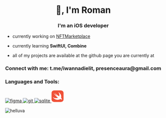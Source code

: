 <h1 align="center">👋, I'm Roman</h1>
<h3 align="center">I'm an iOS developer</h3>

- currently working on [NFTMarketplace](https://github.com/heIIuva/FakeNFT)

- currently learning **SwiftUI, Combine**

- all of my projects are available at the github page you are currently at

<h3 align="left">Connect with me: t.me/iwannadielit, presenceaura@gmail.com</h3>
<p align="left">
</p>

<h3 align="left">Languages and Tools:</h3>
<p align="left"> <a href="https://www.figma.com/" target="_blank" rel="noreferrer"> <img src="https://www.vectorlogo.zone/logos/figma/figma-icon.svg" alt="figma" width="40" height="40"/> </a> <a href="https://git-scm.com/" target="_blank" rel="noreferrer"> <img src="https://www.vectorlogo.zone/logos/git-scm/git-scm-icon.svg" alt="git" width="40" height="40"/> </a> <a href="https://www.sqlite.org/" target="_blank" rel="noreferrer"> <img src="https://www.vectorlogo.zone/logos/sqlite/sqlite-icon.svg" alt="sqlite" width="40" height="40"/> </a> <a href="https://developer.apple.com/swift/" target="_blank" rel="noreferrer"> <img src="https://raw.githubusercontent.com/devicons/devicon/master/icons/swift/swift-original.svg" alt="swift" width="40" height="40"/> </a> </p>

<p><img align="center" src="https://github-readme-stats.vercel.app/api/top-langs?username=heIIuva&show_icons=true&locale=en&layout=compact" alt="helluva" /></p>

